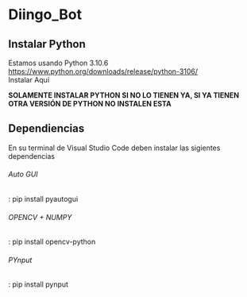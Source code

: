 ﻿# Diingo_Bot

## Instalar Python
Estamos usando Python 3.10.6 <br>
https://www.python.org/downloads/release/python-3106/ <br>
Instalar Aquí <br>

**SOLAMENTE INSTALAR PYTHON SI NO LO TIENEN YA, SI YA TIENEN OTRA VERSIÓN DE PYTHON NO INSTALEN ESTA**

## Dependiencias
En su terminal de Visual Studio Code deben instalar las sigientes dependencias

###### Auto GUI
: pip install pyautogui

###### OPENCV + NUMPY
: pip install opencv-python

###### PYnput
: pip install pynput
